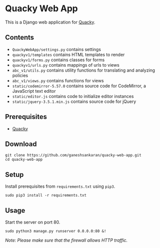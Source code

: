 
# Quacky Web App

This is a Django web application for [Quacky](https://github.com/vlab-cs-ucsb/quacky/).

## Contents
- `QuackyWebApp/settings.py` contains settings
- `quackyv1/templates` contains HTML templates to render
- `quackyv1/forms.py` contains classes for forms
- `quackyv1/urls.py` contains mappings of urls to views
- `abc_v1/utils.py` contains utility functions for translating and analyzing policies
- `abc_v1/views.py` contains functions for views
- `static/codemirror-5.57.0` contains source code for CodeMirror, a JavaScript text editor
- `static/editor.js` contains code to initialize editor instances
- `static/jquery-3.5.1.min.js` contains source code for jQuery

## Prerequisites
- [Quacky](https://vlab.cs.ucsb.edu/quacky/)

## Download
```
git clone https://github.com/ganeshsankaran/quacky-web-app.git
cd quacky-web-app
```

## Setup
Install prerequisites from `requirements.txt` using `pip3`.
```
sudo pip3 install -r requirements.txt
```

## Usage
Start the server on port 80.
```
sudo python3 manage.py runserver 0.0.0.0:80 &!
```
*Note: Please make sure that the firewall allows HTTP traffic.*
